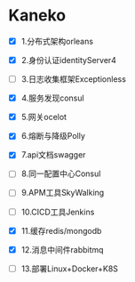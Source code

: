 # Kaneko

- [x] 1.分布式架构orleans

- [x] 2.身份认证identityServer4
- [ ] 3.日志收集框架Exceptionless
- [x] 4.服务发现consul
- [x] 5.网关ocelot
- [x] 6.熔断与降级Polly
- [x] 7.api文档swagger
- [ ] 8.同一配置中心Consul
- [ ] 9.APM工具SkyWalking
- [ ] 10.CICD工具Jenkins
- [x] 11.缓存redis/mongodb
- [x] 12.消息中间件rabbitmq
- [ ] 13.部署Linux+Docker+K8S